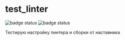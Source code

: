 # test_linter
![badge status](https://github.com/DorkEMK/test_linter/actions/workflows/editorconfig.yml/badge.svg?branch=main)
![badge status](https://github.com/DorkEMK/test_linter/actions/workflows/stylelint.yml/badge.svg?branch=main)

Тестирую настройку линтера и сборки от наставника
